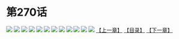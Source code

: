 # 第270话
![](https://mao.mhtupian.com/uploads/img/7563/327118/001.jpg)
![](https://mao.mhtupian.com/uploads/img/7563/327118/002.jpg)
![](https://mao.mhtupian.com/uploads/img/7563/327118/003.jpg)
![](https://mao.mhtupian.com/uploads/img/7563/327118/004.jpg)
![](https://mao.mhtupian.com/uploads/img/7563/327118/005.jpg)
![](https://mao.mhtupian.com/uploads/img/7563/327118/006.jpg)
![](https://mao.mhtupian.com/uploads/img/7563/327118/007.jpg)
![](https://mao.mhtupian.com/uploads/img/7563/327118/008.jpg)
![](https://mao.mhtupian.com/uploads/img/7563/327118/009.jpg)
![](https://mao.mhtupian.com/uploads/img/7563/327118/010.jpg)
![](https://mao.mhtupian.com/uploads/img/7563/327118/011.jpg)
![](https://mao.mhtupian.com/uploads/img/7563/327118/012.jpg)
[【上一章】](./12.md)
[【目录】](./READMD.md)
[【下一章】](./14.md)

